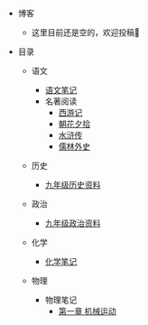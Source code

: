 * 博客
  * 这里目前还是空的，欢迎投稿👏

* 目录

  * 语文

    * [语文笔记](/md/Chinese/语文笔记.md)
    * 名著阅读
      * [西游记](/md/Chinese/西游记.md)
      * [朝花夕拾](/md/Chinese/ZhaoHuaXiShi.md)
      * [水浒传](/md/Chinese/水浒传.md)
      * [儒林外史](/md/Chinese/儒林外史.md)
  
  * 历史
    * [九年级历史资料](/md/history/九年级历史资料.md)
  
  * 政治
    * [九年级政治资料](/md/politics/九年级政治资料.md)
  
  * 化学
    * [化学笔记](/md/chemistry/化学笔记.md)

  * 物理
    * 物理笔记
      * [第一章 机械运动](/md/physics/第一章-机械运动.md)